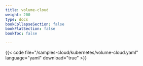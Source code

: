 ```yaml
---
title: volume-cloud
weight: 200
type: docs
bookCollapseSection: false
bookFlatSection: false
bookToc: false

---
```


{{< code file="/samples-cloud/kubernetes/volume-cloud.yaml" language="yaml" download="true" >}}
